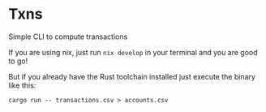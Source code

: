 # Txns
Simple CLI to compute transactions

If you are using nix, just run `nix develop` in your terminal and you are good to go!

But if you already have the Rust toolchain installed just execute the binary like this:

`cargo run -- transactions.csv > accounts.csv`
